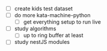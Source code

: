 - [ ] create kids test dataset
- [ ] do more kata-machine-python
	- [ ] get everything setup to run live
- [ ] study algorithms
	- [ ] up to ring buffer at least
- [ ] study nestJS modules